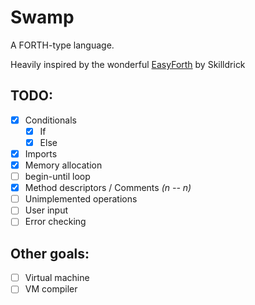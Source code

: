 # Swamp
A FORTH-type language.

Heavily inspired by the wonderful [EasyForth](https://skilldrick.github.io/easyforth/) by Skilldrick

## TODO:
- [X] Conditionals
    - [X] If
    - [X] Else
- [X] Imports
- [X] Memory allocation
- [ ] begin-until loop
- [X] Method descriptors / Comments *(n -- n)*
- [ ] Unimplemented operations
- [ ] User input
- [ ] Error checking

## Other goals:
- [ ] Virtual machine
- [ ] VM compiler
